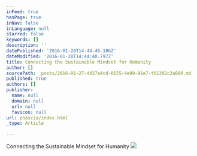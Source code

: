 ```yaml
---
inFeed: true
hasPage: true
inNav: false
inLanguage: null
starred: false
keywords: []
description: ''
datePublished: '2016-01-28T14:44:46.186Z'
dateModified: '2016-01-28T14:44:40.797Z'
title: Connecting the Sustainable Mindset for Humanity
author: []
sourcePath: _posts/2016-01-27-d437a4cd-0155-4e99-91e7-f61302c2a080.md
published: true
authors: []
publisher:
  name: null
  domain: null
  url: null
  favicon: null
url: phascia/index.html
_type: Article

---
```

Connecting the Sustainable Mindset for Humanity
![](https://the-grid-user-content.s3-us-west-2.amazonaws.com/e020a124-c0b5-4fd3-82b5-267b929ddd5e.jpg)
